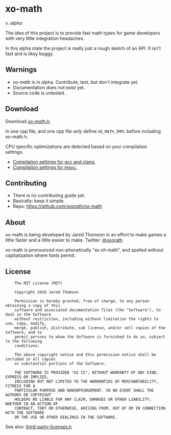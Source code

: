 # xo-math
_v. alpha_

The idea of this project is to provide fast math types for game developers with very little integration headaches.

In this alpha state the project is really just a rough sketch of an API. It isn't fast and is likey buggy. 

## Warnings
- xo-math is in alpha. Contribute, test, but don't integrate yet.
- Documentation does not exist yet.
- Source code is untested.

## Download
Download [*xo-math.h*](https://raw.githubusercontent.com/xoorath/xo-math/master/xo-math/xo-math.h).

In one cpp file, and one cpp file *only* define `XO_MATH_IMPL` before including xo-math.h. 

CPU specific optimizations are detected based on your compilation settings.

- [Compilation settings for gcc and clang.](https://gcc.gnu.org/onlinedocs/gcc-4.5.3/gcc/i386-and-x86_002d64-Options.html)
- [Compilation settings for msvc.](https://msdn.microsoft.com/en-us/library/7t5yh4fd.aspx)

## Contributing
- There is no contributing guide yet.
- Basically: keep it simple.
- Repo: https://github.com/xoorath/xo-math

## About
xo-math is being developed by Jared Thomson in an effort to make games a little faster and a little easier to make. Twitter: [@xoorath](http://twitter.com/xoorath)

xo-math is pronounced non-phonetically "ex oh math", and spelled without capitalization where fonts permit.

## License
```
    The MIT License (MIT)

    Copyright 2018 Jared Thomson

    Permission is hereby granted, free of charge, to any person obtaining a copy of this
    software and associated documentation files (the "Software"), to deal in the Software
    without restriction, including without limitation the rights to use, copy, modify,
    merge, publish, distribute, sub license, and/or sell copies of the Software, and to
    permit persons to whom the Software is furnished to do so, subject to the following
    conditions:

    The above copyright notice and this permission notice shall be included in all copies
    or substantial portions of the Software.

    THE SOFTWARE IS PROVIDED "AS IS", WITHOUT WARRANTY OF ANY KIND, EXPRESS OR IMPLIED,
    INCLUDING BUT NOT LIMITED TO THE WARRANTIES OF MERCHANTABILITY, FITNESS FOR A
    PARTICULAR PURPOSE AND NONINFRINGEMENT. IN NO EVENT SHALL THE AUTHORS OR COPYRIGHT
    HOLDERS BE LIABLE FOR ANY CLAIM, DAMAGES OR OTHER LIABILITY, WHETHER IN AN ACTION OF
    CONTRACT, TORT OR OTHERWISE, ARISING FROM, OUT OF OR IN CONNECTION WITH THE SOFTWARE
    OR THE USE OR OTHER DEALINGS IN THE SOFTWARE.
```
See also: [third-party-licenses.h](source/third-party-licenses.h)
